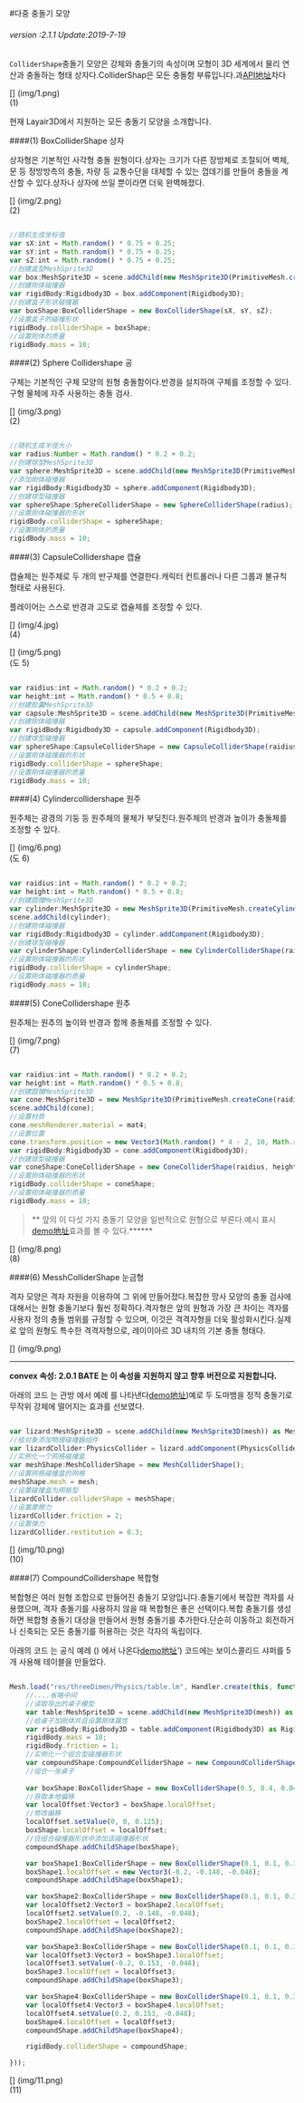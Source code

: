 #다중 충돌기 모양

###### *version :2.1.1   Update:2019-7-19*

`ColliderShape`충돌기 모양은 강체와 충돌기의 속성이며 모형이 3D 세계에서 물리 연산과 충돌하는 형태 상자다.ColliderShap은 모든 충돌함 부류입니다.과[API地址](https://layaair.ldc.layabox.com/api2/Chinese/index.html?category=Core&class=laya.d3.physics.shape.ColliderShape)차다

[] (img/1.png)<br>(1)

현재 Layair3D에서 지원하는 모든 충돌기 모양을 소개합니다.

####(1) BoxColliderShape 상자

상자형은 기본적인 사각형 충돌 원형이다.상자는 크기가 다른 장방체로 조절되어 벽체, 문 등 정방방측의 충돌, 차량 등 교통수단을 대체할 수 있는 껍데기를 만들어 충돌을 계산할 수 있다.상자나 상자에 쓰일 뿐이라면 더욱 완벽해졌다.

[] (img/2.png)<br>(2)


```typescript

//随机生成坐标值
var sX:int = Math.random() * 0.75 + 0.25;
var sY:int = Math.random() * 0.75 + 0.25;
var sZ:int = Math.random() * 0.75 + 0.25;
//创建盒型MeshSprite3D
var box:MeshSprite3D = scene.addChild(new MeshSprite3D(PrimitiveMesh.createBox(sX, sY, sZ))) as MeshSprite3D;
//创建刚体碰撞器
var rigidBody:Rigidbody3D = box.addComponent(Rigidbody3D);
//创建盒子形状碰撞器
var boxShape:BoxColliderShape = new BoxColliderShape(sX, sY, sZ);
//设置盒子的碰撞形状
rigidBody.colliderShape = boxShape; 
//设置刚体的质量
rigidBody.mass = 10;
```


####(2) Sphere Collidershape 공

구체는 기본적인 구체 모양의 원형 충돌함이다.반경을 설치하여 구체를 조정할 수 있다.구형 물체에 자주 사용하는 충돌 검사.

[] (img/3.png)<br>(2)


```typescript

//随机生成半径大小
var radius:Number = Math.random() * 0.2 + 0.2;
//创建球型MeshSprite3D
var sphere:MeshSprite3D = scene.addChild(new MeshSprite3D(PrimitiveMesh.createSphere(radius))) as MeshSprite3D;
//添加刚体碰撞器
var rigidBody:Rigidbody3D = sphere.addComponent(Rigidbody3D);
//创建球型碰撞器
var sphereShape:SphereColliderShape = new SphereColliderShape(radius);
//设置刚体碰撞器的形状
rigidBody.colliderShape = sphereShape;
//设置刚体的质量
rigidBody.mass = 10;
```


####(3) CapsuleCollidershape 캡슐

캡슐체는 원주체로 두 개의 반구체를 연결한다.캐릭터 컨트롤러나 다른 그룹과 불규칙 형태로 사용된다.

플레이어는 스스로 반경과 고도로 캡슐체를 조정할 수 있다.

[] (img/4.jpg)<br>(4)

[] (img/5.png)<br>(도 5)


```typescript

var raidius:int = Math.random() * 0.2 + 0.2;
var height:int = Math.random() * 0.5 + 0.8;
//创建胶囊MeshSprite3D
var capsule:MeshSprite3D = scene.addChild(new MeshSprite3D(PrimitiveMesh.createCapsule(raidius, height))) as MeshSprite3D;
//创建刚体碰撞器
var rigidBody:Rigidbody3D = capsule.addComponent(Rigidbody3D);
//创建球型碰撞器
var sphereShape:CapsuleColliderShape = new CapsuleColliderShape(raidius, height);
//设置刚体碰撞器的形状
rigidBody.colliderShape = sphereShape;
//设置刚体碰撞器的质量
rigidBody.mass = 10;
```


####(4) Cylindercollidershape 원주

원주체는 광경의 기둥 등 원주체의 물체가 부딪친다.원주체의 반경과 높이가 충돌체를 조정할 수 있다.

[] (img/6.png)<br>(도 6)


```typescript

var raidius:int = Math.random() * 0.2 + 0.2;
var height:int = Math.random() * 0.5 + 0.8;
//创建圆锥MeshSprite3D
var cylinder:MeshSprite3D = new MeshSprite3D(PrimitiveMesh.createCylinder(raidius, height));
scene.addChild(cylinder);
//创建刚体碰撞器
var rigidBody:Rigidbody3D = cylinder.addComponent(Rigidbody3D);
//创建球型碰撞器
var cylinderShape:CylinderColliderShape = new CylinderColliderShape(raidius, height);
//设置刚体碰撞器的形状
rigidBody.colliderShape = cylinderShape;
//设置刚体碰撞器的质量
rigidBody.mass = 10;
```


####(5) ConeCollidershape 원추

원추체는 원추의 높이와 반경과 함께 충돌체를 조정할 수 있다.

[] (img/7.png)<br>(7)


```typescript

var raidius:int = Math.random() * 0.2 + 0.2;
var height:int = Math.random() * 0.5 + 0.8;
//创建圆锥MeshSprite3D
var cone:MeshSprite3D = new MeshSprite3D(PrimitiveMesh.createCone(raidius, height));
scene.addChild(cone);
//设置材质
cone.meshRenderer.material = mat4;
//设置位置
cone.transform.position = new Vector3(Math.random() * 4 - 2, 10, Math.random() * 4 - 2);
var rigidBody:Rigidbody3D = cone.addComponent(Rigidbody3D);
//创建球型碰撞器
var coneShape:ConeColliderShape = new ConeColliderShape(raidius, height);
//设置刚体碰撞器的形状
rigidBody.colliderShape = coneShape;
//设置刚体碰撞器的质量
rigidBody.mass = 10;	
```


>** 앞의 이 다섯 가지 충돌기 모양을 일반적으로 원형으로 부른다.예시 표시[demo地址](https://layaair.ldc.layabox.com/demo2/?language=ch&category=3d&group=Physics3D&name=PhysicsWorld_BaseCollider)효과를 볼 수 있다.******

[] (img/8.png)<br>(8)

####(6) MesshColliderShape 눈금형

격자 모양은 격자 자원을 이용하여 그 위에 만들어졌다.복잡한 망사 모양의 충돌 검사에 대해서는 원형 충돌기보다 훨씬 정확하다.격자형은 앞의 원형과 가장 큰 차이는 격자를 사용자 정의 충돌 범위를 규정할 수 있으며, 이것은 격격자형을 더욱 활성화시킨다.실제로 앞의 원형도 특수한 격격자형으로, 레이이아르 3D 내치의 기본 충돌 형태다.

[] (img/9.png)<br>
****
**convex 속성: 2.0.1 BATE 는 이 속성을 지원하지 않고 향후 버전으로 지원합니다.**

아래의 코드 는 관방 에서 예례 를 나타낸다[demo地址](https://layaair.ldc.layabox.com/demo2/?language=ch&category=3d&group=Physics3D&name=PhysicsWorld_MeshCollider))예로 두 도마뱀을 정적 충돌기로 무작위 강체에 떨어지는 효과를 선보였다.


```typescript

var lizard:MeshSprite3D = scene.addChild(new MeshSprite3D(mesh)) as MeshSprite3D;
//给对象添加物理碰撞器组件
var lizardCollider:PhysicsCollider = lizard.addComponent(PhysicsCollider);
//实例化一个网格碰撞盒
var meshShape:MeshColliderShape = new MeshColliderShape();
//设置网格碰撞盒的网格
meshShape.mesh = mesh;
//设置碰撞盒为网格型
lizardCollider.colliderShape = meshShape;
//设置摩擦力
lizardCollider.friction = 2;
//设置弹力
lizardCollider.restitution = 0.3;
```


[] (img/10.png)<br>(10)

####(7) CompoundCollidershape 복합형

복합형은 여러 원형 조합으로 만들어진 충돌기 모양입니다.충돌기에서 복잡한 격자를 사용했으며, 격자 충돌기를 사용하지 않을 때 복합형은 좋은 선택이다.복합 충돌기를 생성하면 복합형 충돌기 대상을 만들어서 원형 충돌기를 추가한다.단순히 이동하고 회전하거나 신축되는 모든 충돌기를 허용하는 것은 각자의 독립이다.

아래의 코드 는 공식 예례 () 에서 나온다[demo地址](https://layaair.ldc.layabox.com/demo2/?language=ch&category=3d&group=Physics3D&name=PhysicsWorld_CompoundCollider)') 코드에는 보이스콜리드 샤퍼를 5개 사용해 테이블을 만들었다.


```typescript

Mesh.load("res/threeDimen/Physics/table.lm", Handler.create(this, function(mesh:Mesh):void {
    //....省略中间
    //读取导出的桌子模型
    var table:MeshSprite3D = scene.addChild(new MeshSprite3D(mesh)) as MeshSprite3D;
	//给桌子加刚体并且设置刚体属性
    var rigidBody:Rigidbody3D = table.addComponent(Rigidbody3D) as Rigidbody3D;
    rigidBody.mass = 10;
    rigidBody.friction = 1;
	//实例化一个组合型碰撞器形状
    var compoundShape:CompoundColliderShape = new CompoundColliderShape();
	//组合一张桌子
    
  	var boxShape:BoxColliderShape = new BoxColliderShape(0.5, 0.4, 0.045);
    //获取本地偏移
    var localOffset:Vector3 = boxShape.localOffset;
    //修改偏移
    localOffset.setValue(0, 0, 0.125);
    boxShape.localOffset = localOffset;
    //往组合碰撞器形状中添加该碰撞器形状
    compoundShape.addChildShape(boxShape);

    var boxShape1:BoxColliderShape = new BoxColliderShape(0.1, 0.1, 0.3);
    boxShape1.localOffset = new Vector3(-0.2, -0.148, -0.048);
    compoundShape.addChildShape(boxShape1);

    var boxShape2:BoxColliderShape = new BoxColliderShape(0.1, 0.1, 0.3);
    var localOffset2:Vector3 = boxShape2.localOffset;
    localOffset2.setValue(0.2, -0.148, -0.048);
    boxShape2.localOffset = localOffset2;
    compoundShape.addChildShape(boxShape2);

    var boxShape3:BoxColliderShape = new BoxColliderShape(0.1, 0.1, 0.3);
    var localOffset3:Vector3 = boxShape3.localOffset;
    localOffset3.setValue(-0.2, 0.153, -0.048);
    boxShape3.localOffset = localOffset3;
    compoundShape.addChildShape(boxShape3);

    var boxShape4:BoxColliderShape = new BoxColliderShape(0.1, 0.1, 0.3);
    var localOffset4:Vector3 = boxShape4.localOffset;
    localOffset4.setValue(0.2, 0.153, -0.048);
    boxShape4.localOffset = localOffset3;
    compoundShape.addChildShape(boxShape4);

    rigidBody.colliderShape = compoundShape;

}));

```


[] (img/11.png)<br>(11)

